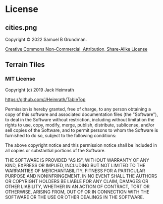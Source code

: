 # License

## cities.png

Copyright ©️ 2022 Samuel B Grundman.

[Creative Commons Non-Commercial, Attribution, Share-Alike License](https://creativecommons.org/licenses/by-nc-sa/3.0/us/deed.en)

## Terrain Tiles

### MIT License

Copyright (c) 2019 Jack Heimrath

https://github.com/JHeimrath/TableTop

Permission is hereby granted, free of charge, to any person obtaining a copy
of this software and associated documentation files (the "Software"), to deal
in the Software without restriction, including without limitation the rights
to use, copy, modify, merge, publish, distribute, sublicense, and/or sell
copies of the Software, and to permit persons to whom the Software is
furnished to do so, subject to the following conditions:

The above copyright notice and this permission notice shall be included in all
copies or substantial portions of the Software.

THE SOFTWARE IS PROVIDED "AS IS", WITHOUT WARRANTY OF ANY KIND, EXPRESS OR
IMPLIED, INCLUDING BUT NOT LIMITED TO THE WARRANTIES OF MERCHANTABILITY,
FITNESS FOR A PARTICULAR PURPOSE AND NONINFRINGEMENT. IN NO EVENT SHALL THE
AUTHORS OR COPYRIGHT HOLDERS BE LIABLE FOR ANY CLAIM, DAMAGES OR OTHER
LIABILITY, WHETHER IN AN ACTION OF CONTRACT, TORT OR OTHERWISE, ARISING FROM,
OUT OF OR IN CONNECTION WITH THE SOFTWARE OR THE USE OR OTHER DEALINGS IN THE
SOFTWARE.
